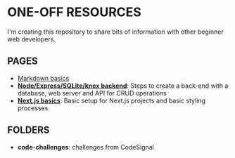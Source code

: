 # ONE-OFF RESOURCES
I'm creating this repository to share bits of information with other beginner web developers.

## PAGES
- [Markdown basics](https://github.com/vishalicious213/one-off-resources/blob/master/pages/markdown.md)
- [__Node/Express/SQLite/knex backend__](https://github.com/vishalicious213/one-off-resources/blob/master/pages/backend-flow.md): Steps to create a back-end with a database, web server and API for CRUD operations
- [__Next.js basics__](https://github.com/vishalicious213/one-off-resources/blob/master/pages/next-js.md): Basic setup for Next.js projects and basic styling processes

## FOLDERS
* __code-challenges__: challenges from CodeSignal
